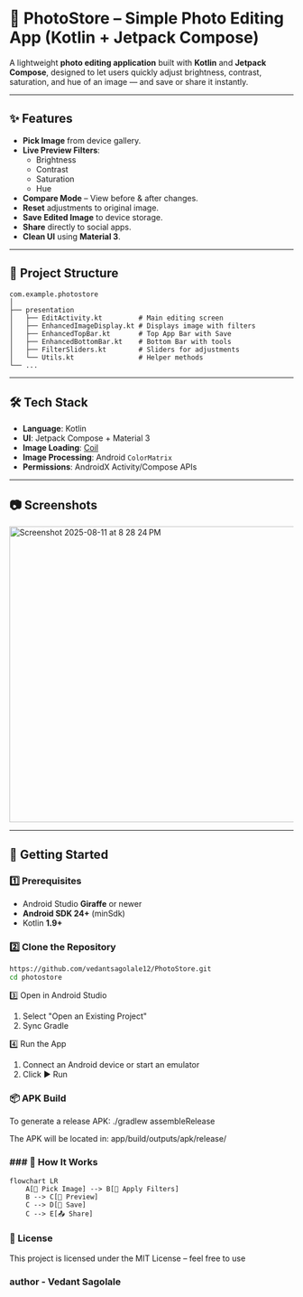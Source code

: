 # 📸 PhotoStore – Simple Photo Editing App (Kotlin + Jetpack Compose)

A lightweight **photo editing application** built with **Kotlin** and **Jetpack Compose**, designed to let users quickly adjust brightness, contrast, saturation, and hue of an image — and save or share it instantly.  

---

## ✨ Features

- **Pick Image** from device gallery.
- **Live Preview Filters**:
  - Brightness
  - Contrast
  - Saturation
  - Hue
- **Compare Mode** – View before & after changes.
- **Reset** adjustments to original image.
- **Save Edited Image** to device storage.
- **Share** directly to social apps.
- **Clean UI** using **Material 3**.

---

## 📂 Project Structure

```plaintext
com.example.photostore
│
├── presentation
│   ├── EditActivity.kt         # Main editing screen
│   ├── EnhancedImageDisplay.kt # Displays image with filters
│   ├── EnhancedTopBar.kt       # Top App Bar with Save
│   ├── EnhancedBottomBar.kt    # Bottom Bar with tools
│   ├── FilterSliders.kt        # Sliders for adjustments
│   └── Utils.kt                # Helper methods
└── ...
```


---

## 🛠 Tech Stack

- **Language**: Kotlin
- **UI**: Jetpack Compose + Material 3
- **Image Loading**: [Coil](https://coil-kt.github.io/coil/)
- **Image Processing**: Android `ColorMatrix`
- **Permissions**: AndroidX Activity/Compose APIs

---

## 📷 Screenshots

<img width="1071" height="524" alt="Screenshot 2025-08-11 at 8 28 24 PM" src="https://github.com/user-attachments/assets/6a4ac2ee-8819-44fb-a9b1-96ff88e39eaf" />




---

## 🚀 Getting Started

### 1️⃣ Prerequisites
- Android Studio **Giraffe** or newer
- **Android SDK 24+** (minSdk)
- Kotlin **1.9+**

### 2️⃣ Clone the Repository
```bash
https://github.com/vedantsagolale12/PhotoStore.git
cd photostore
```

3️⃣ Open in Android Studio
1. Select "Open an Existing Project"
2. Sync Gradle

4️⃣ Run the App
1. Connect an Android device or start an emulator
2. Click ▶ Run

### 📦 APK Build
To generate a release APK:
./gradlew assembleRelease

The APK will be located in:
app/build/outputs/apk/release/

### ### 📌 How It Works

```mermaid
flowchart LR
    A[📂 Pick Image] --> B[🎨 Apply Filters]
    B --> C[👀 Preview]
    C --> D[💾 Save]
    C --> E[📤 Share]
```

### 📜 License
This project is licensed under the MIT License – feel free to use

### author - Vedant Sagolale








